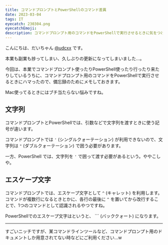 ```yaml
---
title: コマンドプロンプトとPowerShellのコマンド差異
date: 2023-03-04
tags: IT
eyecatch: 230304.png
eyecatchEmoji:
description: コマンドプロンプト用のコマンドをPowerShellで実行させるときに気をつけることをメモします。
---
```


こんにちは、だいちゃん [@udcxx](https://twitter.com/udc_xx) です。

本業も副業も捗ってしまい、久しぶりの更新になってしまいました...。

今回は、本業でコマンドプロンプト使ったりPowerShell使ったり行ったり来たりしているうちに、コマンドプロンプト用のコマンドをPowerShellで実行させるときにハマったので、備忘録のためにメモしておきます。

Mac使ってるときにはブチ当たらない悩みですね。

## 文字列

コマンドプロンプトとPowerShellでは、引数などで文字列を渡すときに使う記号が違います。

コマンドプロンプトでは `'` (シングルクォーテーション) が利用できないので、文字列は `"` (ダブルクォーテーション) で囲う必要があります。

一方、PowerShell では、文字列を `'` で囲って渡す必要があるという。ややこしや。

## エスケープ文字

コマンドプロンプトでは、エスケープ文字として `^` (キャレット) を利用します。コマンドが複数行になるときとかに、各行の最後に `^` を置いてから改行することで、1つのコマンドとして認識されるやつですね。

PowerShellでのエスケープ文字はというと、 `\`` (バッククォート) になります。

---

すごいニッチですが、某コマンドラインツールなど、コマンドプロンプト用のドキュメントしか用意されてない時などにご利用ください...w
